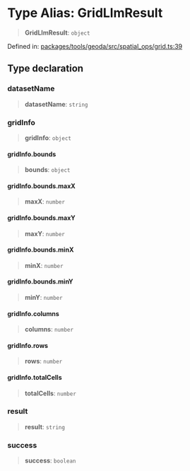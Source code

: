 # Type Alias: GridLlmResult

> **GridLlmResult**: `object`

Defined in: [packages/tools/geoda/src/spatial\_ops/grid.ts:39](https://github.com/GeoDaCenter/openassistant/blob/28e38a23cf528ccfe10391135d12fba8d3e385da/packages/tools/geoda/src/spatial_ops/grid.ts#L39)

## Type declaration

### datasetName

> **datasetName**: `string`

### gridInfo

> **gridInfo**: `object`

#### gridInfo.bounds

> **bounds**: `object`

#### gridInfo.bounds.maxX

> **maxX**: `number`

#### gridInfo.bounds.maxY

> **maxY**: `number`

#### gridInfo.bounds.minX

> **minX**: `number`

#### gridInfo.bounds.minY

> **minY**: `number`

#### gridInfo.columns

> **columns**: `number`

#### gridInfo.rows

> **rows**: `number`

#### gridInfo.totalCells

> **totalCells**: `number`

### result

> **result**: `string`

### success

> **success**: `boolean`
